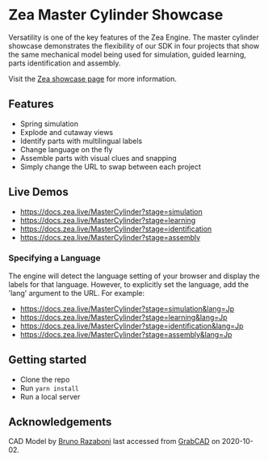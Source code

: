 # Zea Master Cylinder Showcase
Versatility is one of the key features of the Zea Engine. The master cylinder showcase demonstrates the flexibility of our SDK in four projects that show the same mechanical model being used for simulation, guided learning, parts identification and assembly.

Visit the [Zea showcase page](https://blog.zea.live/en/showcase/master-cylinder) for more information.

## Features
- Spring simulation
- Explode and cutaway views
- Identify parts with multilingual labels
- Change language on the fly
- Assemble parts with visual clues and snapping
- Simply change the URL to swap between each project

## Live Demos

- https://docs.zea.live/MasterCylinder?stage=simulation
- https://docs.zea.live/MasterCylinder?stage=learning
- https://docs.zea.live/MasterCylinder?stage=identification
- https://docs.zea.live/MasterCylinder?stage=assembly

### Specifying a Language

The engine will detect the language setting of your browser and display the labels for that language. However, to explicitly set the language, add the 'lang' argument to the URL. For example:

- https://docs.zea.live/MasterCylinder?stage=simulation&lang=Jp
- https://docs.zea.live/MasterCylinder?stage=learning&lang=Jp
- https://docs.zea.live/MasterCylinder?stage=identification&lang=Jp
- https://docs.zea.live/MasterCylinder?stage=assembly&lang=Jp

## Getting started

- Clone the repo
- Run `yarn install`
- Run a local server

## Acknowledgements
CAD Model by [Bruno Razaboni](https://grabcad.com/bruno.razaboni-1) last accessed from [GrabCAD](https://grabcad.com/library/brake-components-1) on 2020-10-02.

